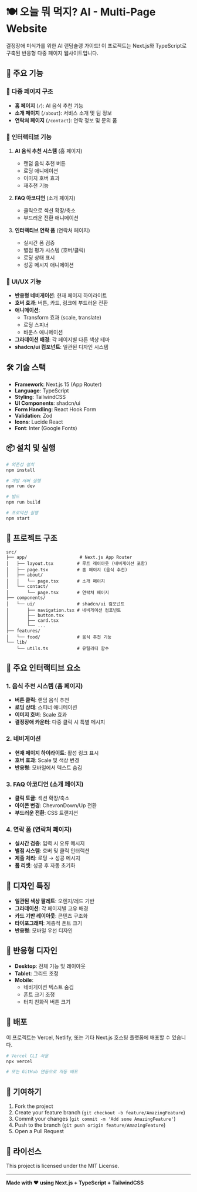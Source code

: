 # 🍽️ 오늘 뭐 먹지? AI - Multi-Page Website

결정장애 미식가를 위한 AI 랜덤슐랭 가이드! 이 프로젝트는 Next.js와 TypeScript로 구축된 반응형 다중 페이지 웹사이트입니다.

## 🌟 주요 기능

### 📱 **다중 페이지 구조**
- **홈 페이지** (`/`): AI 음식 추천 기능
- **소개 페이지** (`/about`): 서비스 소개 및 팀 정보
- **연락처 페이지** (`/contact`): 연락 정보 및 문의 폼

### 🎯 **인터랙티브 기능**
1. **AI 음식 추천 시스템** (홈 페이지)
   - 랜덤 음식 추천 버튼
   - 로딩 애니메이션
   - 이미지 호버 효과
   - 재추천 기능

2. **FAQ 아코디언** (소개 페이지)
   - 클릭으로 섹션 확장/축소
   - 부드러운 전환 애니메이션

3. **인터랙티브 연락 폼** (연락처 페이지)
   - 실시간 폼 검증
   - 별점 평가 시스템 (호버/클릭)
   - 로딩 상태 표시
   - 성공 메시지 애니메이션

### 🎨 **UI/UX 기능**
- **반응형 네비게이션**: 현재 페이지 하이라이트
- **호버 효과**: 버튼, 카드, 링크에 부드러운 전환
- **애니메이션**: 
  - Transform 효과 (scale, translate)
  - 로딩 스피너
  - 바운스 애니메이션
- **그라데이션 배경**: 각 페이지별 다른 색상 테마
- **shadcn/ui 컴포넌트**: 일관된 디자인 시스템

## 🛠️ 기술 스택

- **Framework**: Next.js 15 (App Router)
- **Language**: TypeScript
- **Styling**: TailwindCSS
- **UI Components**: shadcn/ui
- **Form Handling**: React Hook Form
- **Validation**: Zod
- **Icons**: Lucide React
- **Font**: Inter (Google Fonts)

## 📦 설치 및 실행

```bash
# 의존성 설치
npm install

# 개발 서버 실행
npm run dev

# 빌드
npm run build

# 프로덕션 실행
npm start
```

## 📁 프로젝트 구조

```
src/
├── app/                    # Next.js App Router
│   ├── layout.tsx         # 루트 레이아웃 (네비게이션 포함)
│   ├── page.tsx           # 홈 페이지 (음식 추천)
│   ├── about/
│   │   └── page.tsx       # 소개 페이지
│   └── contact/
│       └── page.tsx       # 연락처 페이지
├── components/
│   └── ui/                # shadcn/ui 컴포넌트
│       ├── navigation.tsx # 네비게이션 컴포넌트
│       ├── button.tsx
│       ├── card.tsx
│       └── ...
├── features/
│   └── food/              # 음식 추천 기능
└── lib/
    └── utils.ts           # 유틸리티 함수
```

## 🎯 주요 인터랙티브 요소

### 1. 음식 추천 시스템 (홈 페이지)
- **버튼 클릭**: 랜덤 음식 추천
- **로딩 상태**: 스피너 애니메이션
- **이미지 호버**: Scale 효과
- **결정장애 카운터**: 다중 클릭 시 특별 메시지

### 2. 네비게이션
- **현재 페이지 하이라이트**: 활성 링크 표시
- **호버 효과**: Scale 및 색상 변경
- **반응형**: 모바일에서 텍스트 숨김

### 3. FAQ 아코디언 (소개 페이지)
- **클릭 토글**: 섹션 확장/축소
- **아이콘 변경**: ChevronDown/Up 전환
- **부드러운 전환**: CSS 트랜지션

### 4. 연락 폼 (연락처 페이지)
- **실시간 검증**: 입력 시 오류 메시지
- **별점 시스템**: 호버 및 클릭 인터랙션
- **제출 처리**: 로딩 → 성공 메시지
- **폼 리셋**: 성공 후 자동 초기화

## 🎨 디자인 특징

- **일관된 색상 팔레트**: 오렌지/레드 기반
- **그라데이션**: 각 페이지별 고유 배경
- **카드 기반 레이아웃**: 콘텐츠 구조화
- **타이포그래피**: 계층적 폰트 크기
- **반응형**: 모바일 우선 디자인

## 📱 반응형 디자인

- **Desktop**: 전체 기능 및 레이아웃
- **Tablet**: 그리드 조정
- **Mobile**: 
  - 네비게이션 텍스트 숨김
  - 폰트 크기 조정
  - 터치 친화적 버튼 크기

## 🚀 배포

이 프로젝트는 Vercel, Netlify, 또는 기타 Next.js 호스팅 플랫폼에 배포할 수 있습니다.

```bash
# Vercel CLI 사용
npx vercel

# 또는 GitHub 연동으로 자동 배포
```

## 🤝 기여하기

1. Fork the project
2. Create your feature branch (`git checkout -b feature/AmazingFeature`)
3. Commit your changes (`git commit -m 'Add some AmazingFeature'`)
4. Push to the branch (`git push origin feature/AmazingFeature`)
5. Open a Pull Request

## 📄 라이선스

This project is licensed under the MIT License.

---

**Made with ❤️ using Next.js + TypeScript + TailwindCSS**
